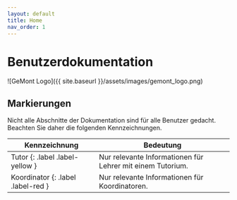 ```yaml
---
layout: default
title: Home
nav_order: 1
---
```


# Benutzerdokumentation

![GeMont Logo]({{ site.baseurl }}/assets/images/gemont_logo.png)

## Markierungen

Nicht alle Abschnitte der Dokumentation sind für alle Benutzer gedacht. Beachten Sie daher die folgenden Kennzeichnungen.

| Kennzeichnung                      | Bedeutung                                                  |
|------------------------------------|------------------------------------------------------------|
| Tutor {: .label .label-yellow }    | Nur relevante Informationen für Lehrer mit einem Tutorium. |
| Koordinator {: .label .label-red } | Nur relevante Informationen für Koordinatoren.             |
